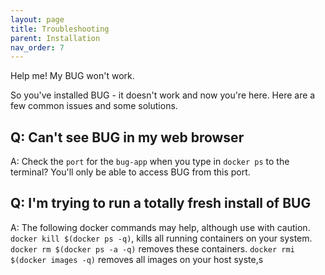 ```yaml
---
layout: page
title: Troubleshooting
parent: Installation
nav_order: 7
---
```


Help me! My BUG won't work.

So you've installed BUG - it doesn't work and now you're here. Here are a few common issues and some solutions.

## Q: Can't see BUG in my web browser

A: Check the `port` for the `bug-app` when you type in `docker ps` to the terminal? You'll only be able to access BUG from this port.



## Q: I'm trying to run a totally fresh install of BUG

A: The following docker commands may help, although use with caution. `docker kill $(docker ps -q)`, kills all running containers on your system. `docker rm $(docker ps -a -q)` removes these containers. `docker rmi $(docker images -q)` removes all images on your host syste,s
